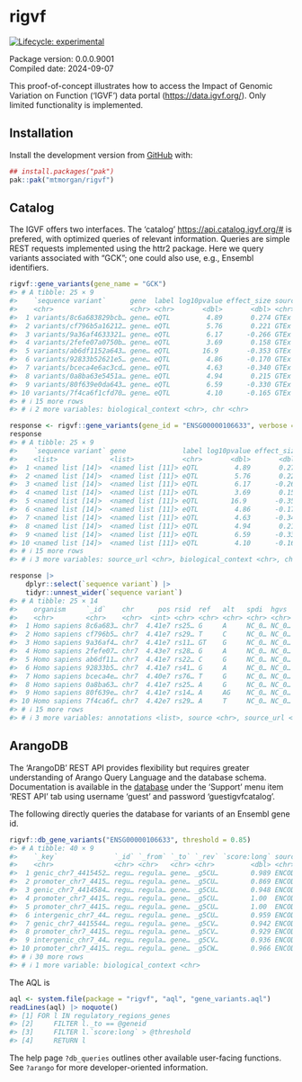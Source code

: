 
<!-- README.md is generated from README.Rmd. Please edit that file -->

# rigvf

<!-- badges: start -->

[![Lifecycle:
experimental](https://img.shields.io/badge/lifecycle-experimental-orange.svg)](https://lifecycle.r-lib.org/articles/stages.html#experimental)
<!-- badges: end -->

Package version: 0.0.0.9001<br/> Compiled date: 2024-09-07

This proof-of-concept illustrates how to access the Impact of Genomic
Variation on Function (‘IGVF’) data portal (<https://data.igvf.org/>).
Only limited functionality is implemented.

## Installation

Install the development version from
[GitHub](https://github.com/mtmorgan/rigvf) with:

``` r
## install.packages("pak")
pak::pak("mtmorgan/rigvf")
```

## Catalog

The IGVF offers two interfaces. The ‘catalog’
<https://api.catalog.igvf.org/#> is prefered, with optimized queries of
relevant information. Queries are simple REST requests implemented using
the httr2 package. Here we query variants associated with “GCK”; one
could also use, e.g., Ensembl identifiers.

``` r
rigvf::gene_variants(gene_name = "GCK")
#> # A tibble: 25 × 9
#>    `sequence variant`      gene  label log10pvalue effect_size source source_url
#>    <chr>                   <chr> <chr>       <dbl>       <dbl> <chr>  <chr>     
#>  1 variants/8c6a683829bcb… gene… eQTL         4.89       0.274 GTEx   https://s…
#>  2 variants/cf796b5a16212… gene… eQTL         5.76       0.221 GTEx   https://s…
#>  3 variants/9a36af4633321… gene… eQTL         6.17      -0.266 GTEx   https://s…
#>  4 variants/2fefe07a0750b… gene… eQTL         3.69       0.158 GTEx   https://s…
#>  5 variants/ab6df1152a643… gene… eQTL        16.9       -0.353 GTEx   https://s…
#>  6 variants/92833b52621e5… gene… eQTL         4.86      -0.170 GTEx   https://s…
#>  7 variants/bceca4e6ac3cd… gene… eQTL         4.63      -0.340 GTEx   https://s…
#>  8 variants/0a8ba63e5451a… gene… eQTL         4.94       0.215 GTEx   https://s…
#>  9 variants/80f639e0da643… gene… eQTL         6.59      -0.330 GTEx   https://s…
#> 10 variants/7f4ca6f1cfd70… gene… eQTL         4.10      -0.165 GTEx   https://s…
#> # ℹ 15 more rows
#> # ℹ 2 more variables: biological_context <chr>, chr <chr>

response <- rigvf::gene_variants(gene_id = "ENSG00000106633", verbose = TRUE)
response
#> # A tibble: 25 × 9
#>    `sequence variant` gene              label log10pvalue effect_size source
#>    <list>             <list>            <chr>       <dbl>       <dbl> <chr> 
#>  1 <named list [14]>  <named list [11]> eQTL         4.89       0.274 GTEx  
#>  2 <named list [14]>  <named list [11]> eQTL         5.76       0.221 GTEx  
#>  3 <named list [14]>  <named list [11]> eQTL         6.17      -0.266 GTEx  
#>  4 <named list [14]>  <named list [11]> eQTL         3.69       0.158 GTEx  
#>  5 <named list [14]>  <named list [11]> eQTL        16.9       -0.353 GTEx  
#>  6 <named list [14]>  <named list [11]> eQTL         4.86      -0.170 GTEx  
#>  7 <named list [14]>  <named list [11]> eQTL         4.63      -0.340 GTEx  
#>  8 <named list [14]>  <named list [11]> eQTL         4.94       0.215 GTEx  
#>  9 <named list [14]>  <named list [11]> eQTL         6.59      -0.330 GTEx  
#> 10 <named list [14]>  <named list [11]> eQTL         4.10      -0.165 GTEx  
#> # ℹ 15 more rows
#> # ℹ 3 more variables: source_url <chr>, biological_context <chr>, chr <chr>

response |>
    dplyr::select(`sequence variant`) |>
    tidyr::unnest_wider(`sequence variant`)
#> # A tibble: 25 × 14
#>    organism     `_id`    chr      pos rsid  ref   alt   spdi  hgvs  qual  filter
#>    <chr>        <chr>    <chr>  <int> <chr> <chr> <chr> <chr> <chr> <chr> <lgl> 
#>  1 Homo sapiens 8c6a683… chr7  4.41e7 rs25… G     A     NC_0… NC_0… .     NA    
#>  2 Homo sapiens cf796b5… chr7  4.41e7 rs29… T     C     NC_0… NC_0… .     NA    
#>  3 Homo sapiens 9a36af4… chr7  4.41e7 rs11… GT    G     NC_0… NC_0… .     NA    
#>  4 Homo sapiens 2fefe07… chr7  4.43e7 rs28… G     A     NC_0… NC_0… .     NA    
#>  5 Homo sapiens ab6df11… chr7  4.41e7 rs22… C     G     NC_0… NC_0… .     NA    
#>  6 Homo sapiens 92833b5… chr7  4.41e7 rs41… G     A     NC_0… NC_0… .     NA    
#>  7 Homo sapiens bceca4e… chr7  4.40e7 rs76… T     G     NC_0… NC_0… .     NA    
#>  8 Homo sapiens 0a8ba63… chr7  4.41e7 rs25… A     G     NC_0… NC_0… .     NA    
#>  9 Homo sapiens 80f639e… chr7  4.41e7 rs14… A     AG    NC_0… NC_0… .     NA    
#> 10 Homo sapiens 7f4ca6f… chr7  4.42e7 rs29… A     T     NC_0… NC_0… .     NA    
#> # ℹ 15 more rows
#> # ℹ 3 more variables: annotations <list>, source <chr>, source_url <chr>
```

## ArangoDB

The ‘ArangoDB’ REST API provides flexibility but requires greater
understanding of Arango Query Language and the database schema.
Documentation is available in the
[database](https://db.catalog.igvf.org/_db/igvf/_admin/aardvark/index.html#support)
under the ‘Support’ menu item ‘REST API’ tab using username ‘guest’ and
password ‘guestigvfcatalog’.

The following directly queries the database for variants of an Ensembl
gene id.

``` r
rigvf::db_gene_variants("ENSG00000106633", threshold = 0.85)
#> # A tibble: 40 × 9
#>    `_key`              `_id` `_from` `_to` `_rev` `score:long` source source_url
#>    <chr>               <chr> <chr>   <chr> <chr>         <dbl> <chr>  <chr>     
#>  1 genic_chr7_4415452… regu… regula… gene… _g5CU…        0.989 ENCOD… https://w…
#>  2 promoter_chr7_4415… regu… regula… gene… _g5CU…        0.869 ENCOD… https://w…
#>  3 genic_chr7_4414584… regu… regula… gene… _g5CU…        0.948 ENCOD… https://w…
#>  4 promoter_chr7_4415… regu… regula… gene… _g5CU…        1.00  ENCOD… https://w…
#>  5 promoter_chr7_4415… regu… regula… gene… _g5CU…        1.00  ENCOD… https://w…
#>  6 intergenic_chr7_44… regu… regula… gene… _g5CU…        0.959 ENCOD… https://w…
#>  7 genic_chr7_4415544… regu… regula… gene… _g5CV…        0.942 ENCOD… https://w…
#>  8 promoter_chr7_4415… regu… regula… gene… _g5CV…        0.929 ENCOD… https://w…
#>  9 intergenic_chr7_44… regu… regula… gene… _g5CV…        0.936 ENCOD… https://w…
#> 10 promoter_chr7_4415… regu… regula… gene… _g5CW…        0.966 ENCOD… https://w…
#> # ℹ 30 more rows
#> # ℹ 1 more variable: biological_context <chr>
```

The AQL is

``` r
aql <- system.file(package = "rigvf", "aql", "gene_variants.aql")
readLines(aql) |> noquote()
#> [1] FOR l IN regulatory_regions_genes     
#> [2]     FILTER l._to == @geneid           
#> [3]     FILTER l.`score:long` > @threshold
#> [4]     RETURN l
```

The help page `?db_queries` outlines other available user-facing
functions. See `?arango` for more developer-oriented information.
